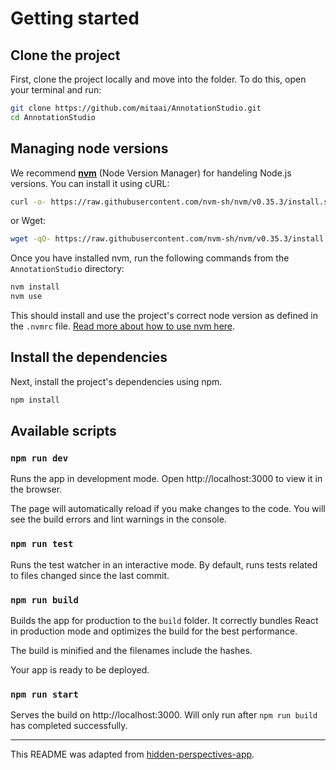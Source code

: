 # Getting started
## Clone the project
First, clone the project locally and move into the folder. To do this, open your terminal and run:
```sh
git clone https://github.com/mitaai/AnnotationStudio.git
cd AnnotationStudio
```

## Managing node versions
We recommend [**nvm**](http://nvm.sh/) (Node Version Manager) for handeling Node.js versions. You can install it using cURL:
```sh
curl -o- https://raw.githubusercontent.com/nvm-sh/nvm/v0.35.3/install.sh | bash
```
or Wget:
```sh
wget -qO- https://raw.githubusercontent.com/nvm-sh/nvm/v0.35.3/install.sh | bash
```

Once you have installed nvm, run the following commands from the `AnnotationStudio` directory:
```sh
nvm install
nvm use
```
This should install and use the project's correct node version as defined in the `.nvmrc` file.
[Read more about how to use nvm here](https://github.com/nvm-sh/nvm/blob/master/README.md#usage). 

## Install the dependencies
Next, install the project's dependencies using npm.
```sh
npm install
```

## Available scripts
### `npm run dev`
Runs the app in development mode.
Open http://localhost:3000 to view it in the browser.

The page will automatically reload if you make changes to the code.
You will see the build errors and lint warnings in the console.

### `npm run test`
Runs the test watcher in an interactive mode.
By default, runs tests related to files changed since the last commit.

### `npm run build`
Builds the app for production to the `build` folder.
It correctly bundles React in production mode and optimizes the build for the best performance.

The build is minified and the filenames include the hashes.

Your app is ready to be deployed.

### `npm run start`
Serves the build on http://localhost:3000. Will only run after `npm run build` has completed successfully.

*** 

This README was adapted from [hidden-perspectives-app](https://github.com/hyperstudio/hidden-perspectives-app/blob/master/README.md).